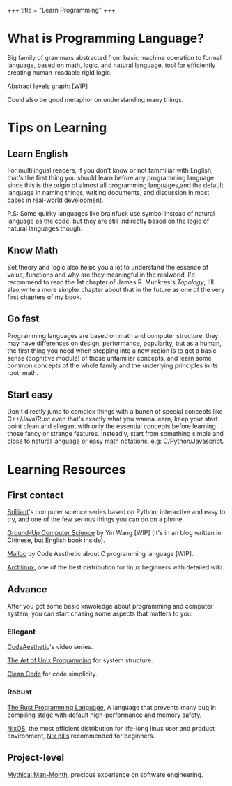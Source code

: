 +++
title = "Learn Programming"
+++

# What is Programming Language?

Big family of grammars abstracted from basic machine operation to formal language, based on math, logic, and natural language, tool for efficiently creating human-readable rigid logic.

Abstract levels graph: [WIP]

Could also be good metaphor on understanding many things.

# Tips on Learning

## Learn English
For multilingual readers, if you don't know or not fammiliar with English, that's the first thing you should learn before any programming language since this is the origin of almost all programming languages,and the default language in naming things, writing documents, and discussion in most cases in real-world development.

P.S: Some quirky languages like brainfuck use symbol instead of natural language as the code, but they are still indirectly based on the logic of natural languages though.

## Know Math
Set theory and logic also helps you a lot to understand the essence of value, functions and why are they meaningful in the realworld, I'd recommend to read the 1st chapter of James R. Munkres's _Topology_, I'll also write a more simpler chapter about that in the future as one of the very first chapters of my book.

## Go fast
Programming languages are based on math and computer structure, they may have differences on design, performance, popularity, but as a human, the first thing you need when stepping into a new region is to get a basic sense (cognitive module) of those unfamiliar concepts, and learn some common concepts of the whole family and the underlying principles in its root: math.

## Start easy
Don't directly jump to complex things with a bunch of special concepts like C++/Java/Rust even that's exactly what you wanna learn, keep your start point clean and ellegant with only the essential concepts before learning those fancy or strange features. Insteadly, start from something simple and close to natural language or easy math notations, e.g: C/Python/Javascript.

# Learning Resources

## First contact

[Brilliant](https://brilliant.org)'s computer science series based on Python, interactive and easy to try, and one of the few serious things you can do on a phone.

[Ground-Up Computer Science](https://www.yinwang.org/blog-cn/2021/05/11/gucs-sample) by Yin Wang [WIP] (It's in an blog written in Chinese, but English book inside).

[Malloc](https://www.youtube.com/@CodeAestheticMalloc) by Code Aesthetic about C programming language [WIP].

[Archlinux](https://wiki.archlinux.org), one of the best distribution for linux beginners with detailed wiki.

## Advance

After you got some basic knwoledge about programming and computer system, you can start chasing some aspects that matters to you:

### Ellegant

[CodeAesthetic](https://www.youtube.com/@CodeAesthetic/videos)'s video series.

[The Art of Unix Programming](http://www.catb.org/esr/writings/taoup/html/) for system structure.

[Clean Code](https://www.google.com/books/edition/Clean_Code/_i6bDeoCQzsC?hl=en&gbpv=0) for code simplicity.

### Robust

[The Rust Programming Language](https://doc.rust-lang.org/book/title-page.html), A language that prevents many bug in compiling stage with default high-performance and memory safety.

[NixOS](https://nixos.wiki/), the most efficient distribution for life-long linux user and product environment, [Nix pills](https://nixos.org/guides/nix-pills/) recommended for beginners.

## Project-level

[Mythical Man-Month](https://en.wikipedia.org/wiki/The_Mythical_Man-Month), precious experience on software engineering.
